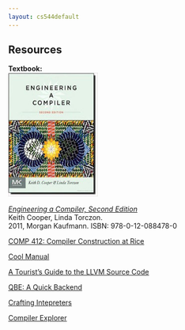 ```yaml
---
layout: cs544default
---
```


## Resources

**Textbook:**  
![](book.jpg)

[_Engineering a Compiler, Second Edition_](https://www.elsevier.com/books/engineering-a-compiler/cooper/978-0-12-088478-0#)  
Keith Cooper, Linda Torczon.  
2011, Morgan Kaufmann. ISBN: 978-0-12-088478-0

[COMP 412: Compiler Construction at Rice](https://www.clear.rice.edu/comp412/)

[Cool Manual](cool.html)

[A Tourist’s Guide to the LLVM Source Code](http://blog.regehr.org/archives/1453)

[QBE: A Quick Backend](http://c9x.me/compile/)

[Crafting Intepreters](http://www.craftinginterpreters.com)

[Compiler Explorer](https://godbolt.org)
